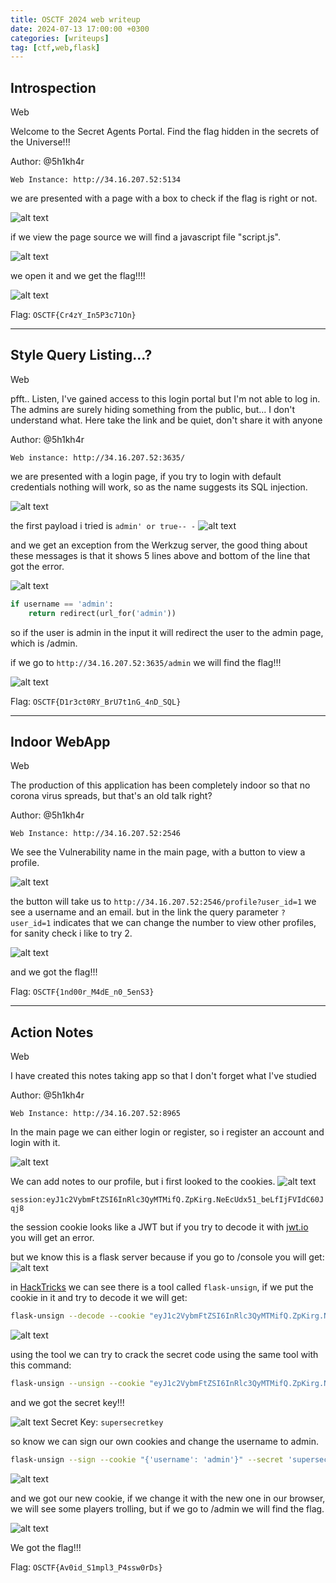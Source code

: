 ```yaml
---
title: OSCTF 2024 web writeup
date: 2024-07-13 17:00:00 +0300
categories: [writeups]
tag: [ctf,web,flask]
---
```

## Introspection

Web

Welcome to the Secret Agents Portal. Find the flag hidden in the secrets of the Universe!!!

Author: @5h1kh4r

`Web Instance: http://34.16.207.52:5134`


we are presented with a page with a box to check if the flag is right or not.

![alt text](</assets/img/osctf/Pasted image 20240713183437.png>)

if we view the page source we will find a javascript file "script.js".

![alt text](</assets/img/osctf/Pasted image 20240713183515.png>)

we open it and we get the flag!!!!

![alt text](</assets/img/osctf/Pasted image 20240713183540.png>)

Flag: `OSCTF{Cr4zY_In5P3c71On}`

---


## Style Query Listing...?

Web

pfft.. Listen, I've gained access to this login portal but I'm not able to log in. The admins are surely hiding something from the public, but... I don't understand what. Here take the link and be quiet, don't share it with anyone

Author: @5h1kh4r

`Web instance: http://34.16.207.52:3635/`

we are presented with a login page, if you try to login with default credentials nothing will work, so as the name suggests its SQL injection.

![alt text](</assets/img/osctf/Pasted image 20240713184020.png>)

the first payload i tried is `admin' or true-- -`
![alt text](</assets/img/osctf/Pasted image 20240713184058.png>)

and we get an exception from the Werkzug server, the good thing about these messages is that it shows 5 lines above and bottom of the line that got the error.

![alt text](</assets/img/osctf/Pasted image 20240713184219.png>)

```python
if username == 'admin':
	return redirect(url_for('admin'))
```

so if the user is admin in the input it will redirect the user to the admin page, which is /admin.

if we go to `http://34.16.207.52:3635/admin` we will find the flag!!!

![alt text](</assets/img/osctf/Pasted image 20240713184409.png>)


Flag: `OSCTF{D1r3ct0RY_BrU7t1nG_4nD_SQL}`

---

## Indoor WebApp

Web

The production of this application has been completely indoor so that no corona virus spreads, but that's an old talk right?

Author: @5h1kh4r

`Web Instance: http://34.16.207.52:2546`

We see the Vulnerability name in the main page, with a button to view a profile.

![alt text](</assets/img/osctf/Pasted image 20240713184705.png>)

the button will take us to `http://34.16.207.52:2546/profile?user_id=1`
we see a username and an email.
but in the link the query parameter `?user_id=1` indicates that we can change the number to view other profiles, for sanity check i like to try 2.

![alt text](</assets/img/osctf/Pasted image 20240713184930.png>)

and we got the flag!!!

Flag: `OSCTF{1nd00r_M4dE_n0_5enS3}`

---

## Action Notes

Web

I have created this notes taking app so that I don't forget what I've studied

Author: @5h1kh4r

`Web Instance: http://34.16.207.52:8965`

In the main page we can either login or register, so i register an account and login with it.

![alt text](</assets/img/osctf/Pasted image 20240713185204.png>)

We can add notes to our profile, but i first looked to the cookies.
![alt text](</assets/img/osctf/Pasted image 20240713185254.png>)


`session:eyJ1c2VybmFtZSI6InRlc3QyMTMifQ.ZpKirg.NeEcUdx51_beLfIjFVIdC60Jqj8`

the session cookie looks like a JWT but if you try to decode it with [jwt.io](https://jwt.io/)
you will get an error.

but we know this is a flask server because if you go to /console you will get:
![alt text](</assets/img/osctf/Pasted image 20240713185530.png>)

in [HackTricks](https://book.hacktricks.xyz/network-services-pentesting/pentesting-web/flask) we can see there is a tool called `flask-unsign`, if we put the cookie in it and try to decode it we will get:
```bash
flask-unsign --decode --cookie "eyJ1c2VybmFtZSI6InRlc3QyMTMifQ.ZpKirg.NeEcUdx51_beLfIjFVIdC60Jqj8"`
```

![alt text](</assets/img/osctf/Pasted image 20240713185817.png>)

using the tool we can try to crack the secret code using the same tool with this command:

```bash
flask-unsign --unsign --cookie "eyJ1c2VybmFtZSI6InRlc3QyMTMifQ.ZpKirg.NeEcUdx51_beLfIjFVIdC60Jqj8"
```

and we got the secret key!!!

![alt text](</assets/img/osctf/Pasted image 20240713185944.png>)
Secret Key: `supersecretkey`

so know we can sign our own cookies and change the username to admin.

```bash
flask-unsign --sign --cookie "{'username': 'admin'}" --secret 'supersecretkey'
```

![alt text](</assets/img/osctf/Pasted image 20240713190122.png>)

and we got our new cookie, if we change it with the new one in our browser, we will see some players trolling, but if we go to /admin we will find the flag.

![alt text](</assets/img/osctf/Pasted image 20240713190256.png>)

We got the flag!!!

Flag: `OSCTF{Av0id_S1mpl3_P4ssw0rDs}`

